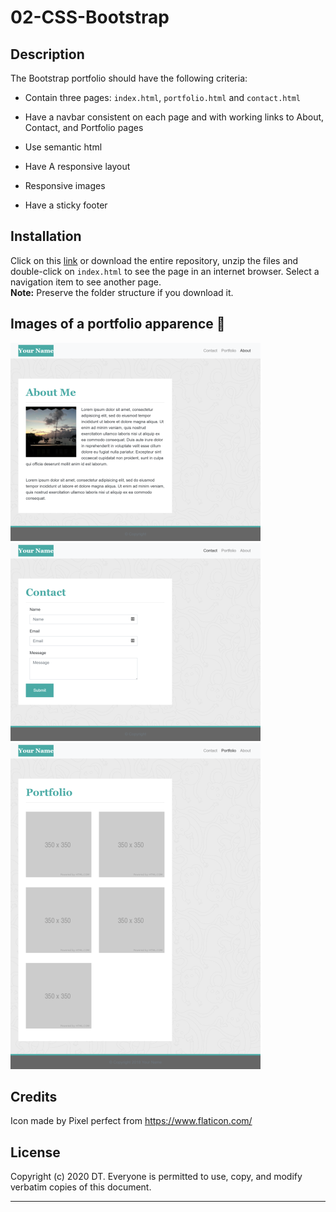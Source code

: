 # 02-CSS-Bootstrap


## Description 

The Bootstrap portfolio should have the following criteria: 

   * Contain three pages: `index.html`, `portfolio.html` and `contact.html`
   
   * Have a navbar consistent on each page and with working links to About, Contact, and Portfolio pages

   * Use semantic html

   * Have A responsive layout

   * Responsive images

   * Have a sticky footer


## Installation

Click on this [link] or download the entire repository, unzip the files and double-click on `index.html` to see the page in an internet browser. 
Select a navigation item to see another page.  
**Note:** Preserve the folder structure if you download it.


## Images of a portfolio apparence  :mag_right:

![index at 992](./assets/template/992-index.png) ![contact at 992](./assets/template/992-contact.png)  
![portfolio at 992](./assets/template/992-portfolio.png)


## Credits

Icon made by Pixel perfect from https://www.flaticon.com/


## License

Copyright (c) 2020 DT. Everyone is permitted to use, copy, and modify verbatim copies of this document.

---
[link]: https://delph-sunny.github.io/02-Responsive_Portfolio_with_Boothstrap/.
